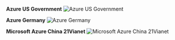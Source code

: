 ﻿**Azure US Government**
![Azure US Government](https://dinowang.github.io/azure-services-icon/Artifacts/Sovereign+Clouds/Azure+US+Government.svg)

**Azure Germany**
![Azure Germany](https://dinowang.github.io/azure-services-icon/Artifacts/Sovereign+Clouds/Azure+Germany.svg)

**Microsoft Azure China 21Vianet**
![Microsoft Azure China 21Vianet](https://dinowang.github.io/azure-services-icon/Artifacts/Sovereign+Clouds/Microsoft+Azure+China+21Vianet.svg)


